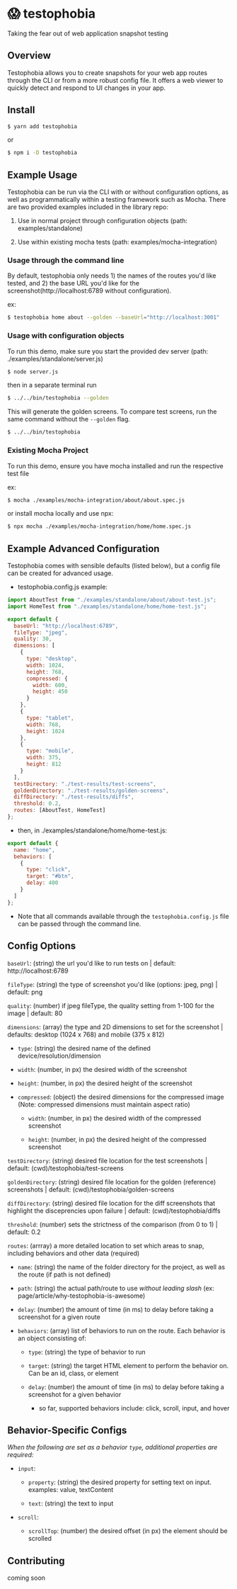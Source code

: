 # 😱 testophobia

Taking the fear out of web application snapshot testing

## Overview

Testophobia allows you to create snapshots for your web app routes through the CLI or from a more robust config file. It offers a web viewer to quickly detect and respond to UI changes in your app. 

## Install

```bash
$ yarn add testophobia
```

or

```bash
$ npm i -D testophobia
```

## Example Usage

Testophobia can be run via the CLI with or without configuration options, as well as programmatically within a testing framework such as Mocha. There are two provided examples included in the library repo:

1. Use in normal project through configuration objects (path: examples/standalone)

2. Use within existing mocha tests (path: examples/mocha-integration)

### Usage through the command line

By default, testophobia only needs 1) the names of the routes you'd like tested, and 2) the base URL you'd like for the screenshot(http://localhost:6789 without configuration). 

ex: 

```bash
$ testophobia home about --golden --baseUrl="http://localhost:3001"
```

### Usage with configuration objects

To run this demo, make sure you start the provided dev server (path: ./examples/standalone/server.js)

```bash
$ node server.js
```

then in a separate terminal run

```bash
$ ../../bin/testophobia --golden
```

This will generate the golden screens. To compare test screens, run the same command without the `--golden` flag.

```bash
$ ../../bin/testophobia
```

### Existing Mocha Project

To run this demo, ensure you have mocha installed and run the respective test file

ex:

```bash
$ mocha ./examples/mocha-integration/about/about.spec.js
```

or install mocha locally and use npx:

```bash
$ npx mocha ./examples/mocha-integration/home/home.spec.js
```

## Example Advanced Configuration

Testophobia comes with sensible defaults (listed below), but a config file can be created for advanced usage.

- testophobia.config.js example:

```javascript
import AboutTest from "./examples/standalone/about/about-test.js";
import HomeTest from "./examples/standalone/home/home-test.js";

export default {
  baseUrl: "http://localhost:6789",
  fileType: "jpeg",
  quality: 30,
  dimensions: [
    {
      type: "desktop",
      width: 1024,
      height: 768,
      compressed: {
        width: 600,
        height: 450
      }
    },
    {
      type: "tablet",
      width: 768,
      height: 1024
    },
    {
      type: "mobile",
      width: 375,
      height: 812
    }
  ],
  testDirectory: "./test-results/test-screens",
  goldenDirectory: "./test-results/golden-screens",
  diffDirectory: "./test-results/diffs",
  threshold: 0.2,
  routes: [AboutTest, HomeTest]
};
```

- then, in ./examples/standalone/home/home-test.js:

```javascript
export default {
  name: "home",
  behaviors: [
    {
      type: "click",
      target: "#btn",
      delay: 400
    }
  ]
};
```

* Note that all commands available through the `testophobia.config.js` file can be passed through the command line.

## Config Options

`baseUrl`: (string) the url you'd like to run tests on | default: http://localhost:6789

`fileType`: (string) the type of screenshot you'd like (options: jpeg, png) | default: png

`quality`: (number) if jpeg fileType, the quality setting from 1-100 for the image | default: 80

`dimensions`: (array) the type and 2D dimensions to set for the screenshot | defaults: desktop (1024 x 768) and mobile (375 x 812)

- `type`: (string) the desired name of the defined device/resolution/dimension 

- `width`: (number, in px) the desired width of the screenshot

- `height`: (number, in px) the desired height of the screenshot

- `compressed`: (object) the desired dimensions for the compressed image (Note: compressed dimensions must maintain aspect ratio)

  - `width`: (number, in px) the desired width of the compressed screenshot

  - `height`: (number, in px) the desired height of the compressed screenshot

`testDirectory`: (string) desired file location for the test screenshots | default: (cwd)/testophobia/test-screens

`goldenDirectory`: (string) desired file location for the golden (reference) screenshots | default: (cwd)/testophobia/golden-screens

`diffDirectory`: (string) desired file location for the diff screenshots that highlight the disceprencies upon failure | default: (cwd)/testophobia/diffs

`threshold`: (number) sets the strictness of the comparison (from 0 to 1) | default: 0.2

`routes`: (arrray) a more detailed location to set which areas to snap, including behaviors and other data (required)

- `name`: (string) the name of the folder directory for the project, as well as the route (if path is not defined)

- `path`: (string) the actual path/route to use *without leading slash* (ex: page/article/why-testophobia-is-awesome)

- `delay`: (number) the amount of time (in ms) to delay before taking a screenshot for a given route

- `behaviors`: (array) list of behaviors to run on the route. Each behavior is an object consisting of:

  - `type`: (string) the type of behavior to run
  
  - `target`: (string) the target HTML element to perform the behavior on. Can be an id, class, or element

  - `delay`: (number) the amount of time (in ms) to delay before taking a screenshot for a given behavior

    - so far, supported behaviors include: click, scroll, input, and hover

## Behavior-Specific Configs

  _When the following are set as a behavior `type`, additional properties are required:_

- `input`: 

  - `property`: (string) the desired property for setting text on input. examples: value, textContent

  - `text`: (string) the text to input 

- `scroll`:

  - `scrollTop`: (number) the desired offset (in px) the element should be scrolled

## Contributing

coming soon
